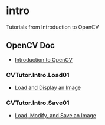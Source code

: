 # intro
Tutorials from Introduction to OpenCV


## OpenCV Doc

* [Introduction to OpenCV](http://docs.opencv.org/3.1.0/df/d65/tutorial_table_of_content_introduction.html)


### CVTutor.Intro.Load01

* [Load and Display an Image](http://docs.opencv.org/3.1.0/db/deb/tutorial_display_image.html)


### CVTutor.Intro.Save01

* [Load, Modify, and Save an Image](http://docs.opencv.org/3.1.0/db/d64/tutorial_load_save_image.html)


